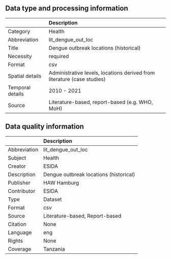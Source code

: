 ## Data type and processing information 

|                  | Description                                                             |
|:-----------------|:------------------------------------------------------------------------|
| Category         | Health                                                                  |
| Abbreviation     | lit_dengue_out_loc                                                      |
| Title            | Dengue outbreak locations (historical)                                  |
| Necessity        | required                                                                |
| Format           | csv                                                                     |
| Spatial details  | Administrative levels, locations derived from literature (case studies) |
| Temporal details | 2010 - 2021                                                             |
| Source           | Literature-based, report-based (e.g. WHO, MoH)                          |

## Data quality information 

|              | Description                            |
|:-------------|:---------------------------------------|
| Abbreviation | lit_dengue_out_loc                     |
| Subject      | Health                                 |
| Creator      | ESIDA                                  |
| Description  | Dengue outbreak locations (historical) |
| Publisher    | HAW Hamburg                            |
| Contributor  | ESIDA                                  |
| Type         | Dataset                                |
| Format       | csv                                    |
| Source       | Literature-based, Report-based         |
| Citation     | None                                   |
| Language     | eng                                    |
| Rights       | None                                   |
| Coverage     | Tanzania                               |